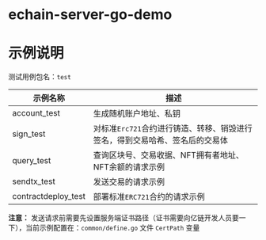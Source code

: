 # echain-server-go-demo

# 示例说明
测试用例包名：``test``

|  示例名称   | 描述  |
|  ----  | ----  |
| account_test  | 生成随机账户地址、私钥 |
| sign_test  | 对标准`Erc721`合约进行铸造、转移、销毁进行签名，得到交易哈希、签名后的交易体 |
| query_test  | 查询区块号、交易收据、NFT拥有者地址、NFT余额的请求示例 |
| sendtx_test  | 发送交易的请求示例 |
| contractdeploy_test  | 部署标准``ERC721``合约的请求示例 |

**注意：** 发送请求前需要先设置服务端证书路径（证书需要向亿链开发人员要一下），当前示例配置在：`common/define.go` 文件 ``CertPath`` 变量

